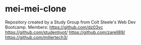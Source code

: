 # mei-mei-clone
Repository created by a Study Group from Colt Steele's Web Dev Bootcamp.
Members:
https://github.com/dz03vc
https://github.com/studentiyot/
https://github.com/zarell89/
https://github.com/millertech3/

